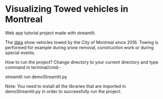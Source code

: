 # Visualizing Towed vehicles in Montreal

Web app tutorial project made with streamlit.

The [data](http://donnees.ville.montreal.qc.ca/dataset/remorquages-de-vehicules-genants/resource/e62322fb-3e14-4ee0-b724-a77190dac8e7) show vehicles towed by the City of Montreal since 2016. Towing is performed for example during snow removal, construction work or during special events.


How to run the project? Change directory to your current directory and type command in terminal/cmd:-

streamlit run demoStreamlit.py

Note: You need to install all the libraries that are imported in demoStreamlit.py in order to succeesfully run the project.